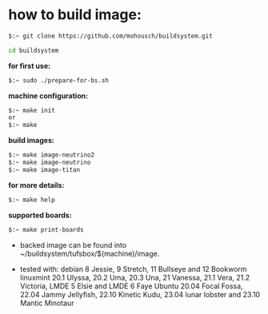 # how to build image: #

```bash
$:~ git clone https://github.com/mohousch/buildsystem.git

cd buildsystem
```

**for first use:**
```bash
$:~ sudo ./prepare-for-bs.sh
```
**machine configuration:**
```bash
$:~ make init
or
$:~ make
```
**build images:**
```bash
$:~ make image-neutrino2
$:~ make image-neutrino
$:~ make image-titan
```

**for more details:**
```bash
$:~ make help
```

**supported boards:**
```bash
$:~ make print-boards
```

* backed image can be found into ~/buildsystem/tufsbox/$(machine)/image.

* tested with:
  debian 8 Jessie, 9 Stretch, 11 Bullseye and 12 Bookworm
  linuxmint 20.1 Ulyssa, 20.2 Uma, 20.3 Una, 21 Vanessa, 21.1 Vera, 21.2 Victoria, LMDE 5 Elsie and LMDE 6 Faye
  Ubuntu 20.04 Focal Fossa, 22.04 Jammy Jellyfish, 22.10 Kinetic Kudu, 23.04 lunar lobster and 23.10 Mantic Minotaur
 
 
